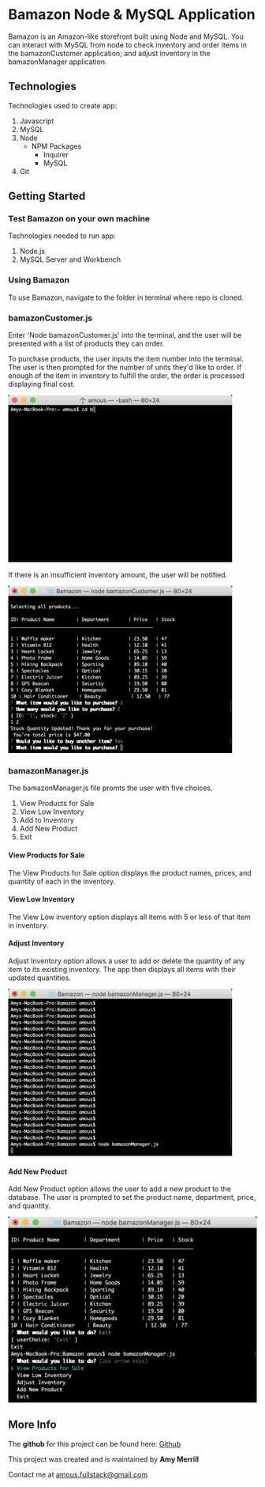 # Bamazon Node & MySQL Application

Bamazon is an Amazon-like storefront built using Node and MySQL. You can interact with MySQL from node to check inventory and order items in the bamazonCustomer application; and adjust inventory in the bamazonManager application.

## Technologies

Technologies used to create app:

1. Javascript
2. MySQL
3. Node
    * NPM Packages
        * Inquirer
        * MySQL
4. Git

## Getting Started

### Test Bamazon on your own machine

Technologies needed to run app:

1. Node.js
2. MySQL Server and Workbench

### Using Bamazon

To use Bamazon, navigate to the folder in terminal where repo is cloned.

### bamazonCustomer.js

Enter 'Node bamazonCustomer.js' into the terminal, and the user will be presented with a list of products they can order.

To purchase products, the user inputs the item number into the terminal. The user is then prompted for the number of units they'd like to order. If enough of the item in inventory to fulfill the order, the order is processed displaying final cost.

![Order Item(s)](Assets/orderItem.gif)

If there is an insufficient inventory amount, the user will be notified.

![Insufficient Inventory](Assets/insufficient.gif)

### bamazonManager.js

The bamazonManager.js file promts the user with five choices.

1. View Products for Sale
2. View Low Inventory
3. Add to Inventory
4. Add New Product
5. Exit

#### View Products for Sale

The View Products for Sale option displays the product names, prices, and quantity of each in the inventory.

#### View Low Inventory

The View Low inventory option displays all items with 5 or less of that item in inventory.

#### Adjust Inventory

Adjust Inventory option allows a user to add or delete the quantity of any item to its existing inventory. The app then displays all items with their updated quantities.

![Viewing/Adjusting Inventory](Assets/adjustInventory.gif)

#### Add New Product

Add New Product option allows the user to add a new product to the database. The user is prompted to set the product name, department, price, and quantity.  

![Add New Product](Assets/addNewProduct.gif)

## More Info

The **github** for this project can be found here: [Github](https://github.com/Amous10/bamazon)

This project was created and is maintained by **Amy Merrill**

Contact me at <amous.fullstack@gmail.com>